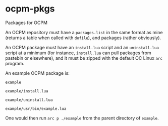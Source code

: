 # ocpm-pkgs
Packages for OCPM

An OCPM repository must have a `packages.list` in the same format as mine (returns a table when called with `dofile`), and packages (rather obviously).

An OCPM package must have an `install.lua` script and an `uninstall.lua` script at a minimum (for instance, `install.lua` can pull packages from pastebin or elsewhere), and it must be zipped with the default OC Linux `arc` program.

An example OCPM package is:

`example`

`example/install.lua`

`example/uninstall.lua`

`example/usr/bin/example.lua`

One would then run `arc p ./example` from the parent directory of `example`.
